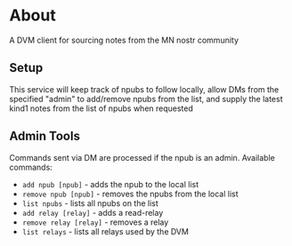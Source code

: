 # About

A DVM client for sourcing notes from the MN nostr community

## Setup

This service will keep track of npubs to follow locally, allow DMs from the specified "admin" to add/remove npubs from the list, and supply the latest kind1 notes from the list of npubs when requested

## Admin Tools

Commands sent via DM are processed if the npub is an admin. Available commands:

- `add npub [npub]` - adds the npub to the local list
- `remove npub [npub]` - removes the npubs from the local list
- `list npubs` - lists all npubs on the list
- `add relay [relay]` - adds a read-relay
- `remove relay [relay]` - removes a relay
- `list relays` - lists all relays used by the DVM
